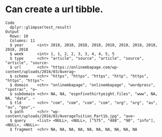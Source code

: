 # Can create a url tibble.

    Code
      dplyr::glimpse(test_result)
    Output
      Rows: 10
      Columns: 11
      $ year      <int> 2018, 2018, 2018, 2018, 2018, 2018, 2018, 2018, 2018, 2018
      $ week      <int> 1, 1, 2, 2, 3, 3, 4, 4, 5, 5
      $ type      <chr> "article", "source", "article", "source", "article", "source~
      $ url       <chr> "https://onlinembapage.com/wp-content/uploads/2016/03/Averag~
      $ scheme    <chr> "https", "https", "https", "http", "https", "https", "https"~
      $ domain    <chr> "onlinembapage", "onlinembapage", "wordpress", "spotrac", "o~
      $ subdomain <chr> NA, NA, "espnfivethirtyeight.files", "www", NA, NA, "data", ~
      $ tld       <chr> "com", "com", "com", "com", "org", "org", "au", "au", "gov",~
      $ path      <chr> "wp-content/uploads/2016/03/AverageTuition_Part1b.jpg", "ave~
      $ query     <list> <NULL>, <NULL>, ["575", "488", "90", "info"], <NULL>, <NULL>~
      $ fragment  <chr> NA, NA, NA, NA, NA, NA, NA, NA, NA, NA

